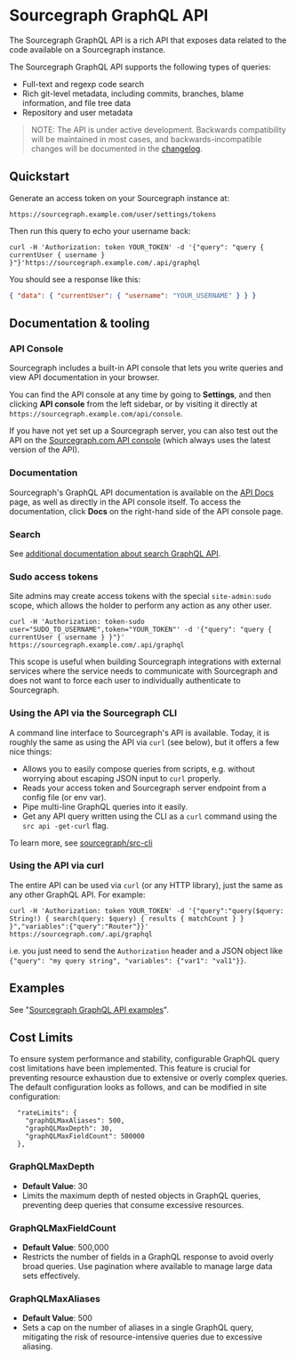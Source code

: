# Sourcegraph GraphQL API

The Sourcegraph GraphQL API is a rich API that exposes data related to the code available on a Sourcegraph instance.

The Sourcegraph GraphQL API supports the following types of queries:

- Full-text and regexp code search
- Rich git-level metadata, including commits, branches, blame information, and file tree data
- Repository and user metadata

> NOTE: The API is under active development. Backwards compatibility will be maintained in most
> cases, and backwards-incompatible changes will be documented in the
> [changelog](https://sourcegraph.com/github.com/sourcegraph/sourcegraph/-/blob/CHANGELOG.md).

## Quickstart

Generate an access token on your Sourcegraph instance at:

```none
https://sourcegraph.example.com/user/settings/tokens
```

Then run this query to echo your username back:

<!--
  DO NOT CHANGE THIS TO A CODEBLOCK.
  We want line breaks for readability, but backslashes to escape them do not work cross-platform.
  This uses line breaks that are rendered but not copy-pasted to the clipboard.
-->
<pre class="pre-wrap"><code>curl<span class="virtual-br"></span> -H 'Authorization: token YOUR_TOKEN'<span class="virtual-br"></span> -d '{"query": "query { currentUser { username } }"}'<span class="virtual-br"></span>https://sourcegraph.example.com/.api/graphql</code></pre>

You should see a response like this:

```json
{ "data": { "currentUser": { "username": "YOUR_USERNAME" } } }
```

## Documentation & tooling

### API Console

Sourcegraph includes a built-in API console that lets you write queries and view API documentation in your browser.

You can find the API console at any time by going to **Settings**, and then clicking **API console** from the left sidebar, or by visiting it directly at `https://sourcegraph.example.com/api/console`.

If you have not yet set up a Sourcegraph server, you can also test out the API on the [Sourcegraph.com API console](https://sourcegraph.com/api/console) (which always uses the latest version of the API).

### Documentation

Sourcegraph's GraphQL API documentation is available on the [API Docs](api-docs.md) page, as well as directly in the API console itself. To access the documentation, click **Docs** on the right-hand side of the API console page.

### Search

See [additional documentation about search GraphQL API](search.md).

### Sudo access tokens

Site admins may create access tokens with the special `site-admin:sudo` scope, which allows the holder to perform any action as any other user.

<!--
  DO NOT CHANGE THIS TO A CODEBLOCK.
  We want line breaks for readability, but backslashes to escape them do not work cross-platform.
  This uses line breaks that are rendered but not copy-pasted to the clipboard.
-->
<pre class="pre-wrap"><code>curl<span class="virtual-br"></span> -H 'Authorization: token-sudo user="SUDO_TO_USERNAME",token="YOUR_TOKEN"'<span class="virtual-br"></span> -d '{"query": "query { currentUser { username } }"}'<span class="virtual-br"></span> https://sourcegraph.example.com/.api/graphql</code></pre>

This scope is useful when building Sourcegraph integrations with external services where the service needs to communicate with Sourcegraph and does not want to force each user to individually authenticate to Sourcegraph.

### Using the API via the Sourcegraph CLI

A command line interface to Sourcegraph's API is available. Today, it is roughly the same as using the API via `curl` (see below), but it offers a few nice things:

- Allows you to easily compose queries from scripts, e.g. without worrying about escaping JSON input to `curl` properly.
- Reads your access token and Sourcegraph server endpoint from a config file (or env var).
- Pipe multi-line GraphQL queries into it easily.
- Get any API query written using the CLI as a `curl` command using the `src api -get-curl` flag.

To learn more, see [sourcegraph/src-cli](https://sourcegraph.com/github.com/sourcegraph/src-cli)

### Using the API via curl

The entire API can be used via `curl` (or any HTTP library), just the same as any other GraphQL API. For example:

<!--
  DO NOT CHANGE THIS TO A CODEBLOCK.
  We want line breaks for readability, but backslashes to escape them do not work cross-platform.
  This uses line breaks that are rendered but not copy-pasted to the clipboard.
-->
<pre class="pre-wrap"><code>curl<span class="virtual-br"></span> -H 'Authorization: token YOUR_TOKEN'<span class="virtual-br"></span> -d '{"query":"query($query: String!) { search(query: $query) { results { matchCount } } }","variables":{"query":"Router"}}'<span class="virtual-br"></span> https://sourcegraph.com/.api/graphql</code></pre>

i.e. you just need to send the `Authorization` header and a JSON object like `{"query": "my query string", "variables": {"var1": "val1"}}`.

## Examples

See "[Sourcegraph GraphQL API examples](examples.md)".

## Cost Limits

To ensure system performance and stability, configurable GraphQL query cost limitations have been implemented. This feature is crucial for preventing resource exhaustion due to extensive or overly complex queries. The default configuration looks as follows, and can be modified in site configuration:

```
  "rateLimits": {
    "graphQLMaxAliases": 500,
    "graphQLMaxDepth": 30,
    "graphQLMaxFieldCount": 500000
  },
```

### GraphQLMaxDepth
- **Default Value**: 30
- Limits the maximum depth of nested objects in GraphQL queries, preventing deep queries that consume excessive resources.

### GraphQLMaxFieldCount
- **Default Value**: 500,000
- Restricts the number of fields in a GraphQL response to avoid overly broad queries. Use pagination where available to manage large data sets effectively.

### GraphQLMaxAliases
- **Default Value**: 500
- Sets a cap on the number of aliases in a single GraphQL query, mitigating the risk of resource-intensive queries due to excessive aliasing.
